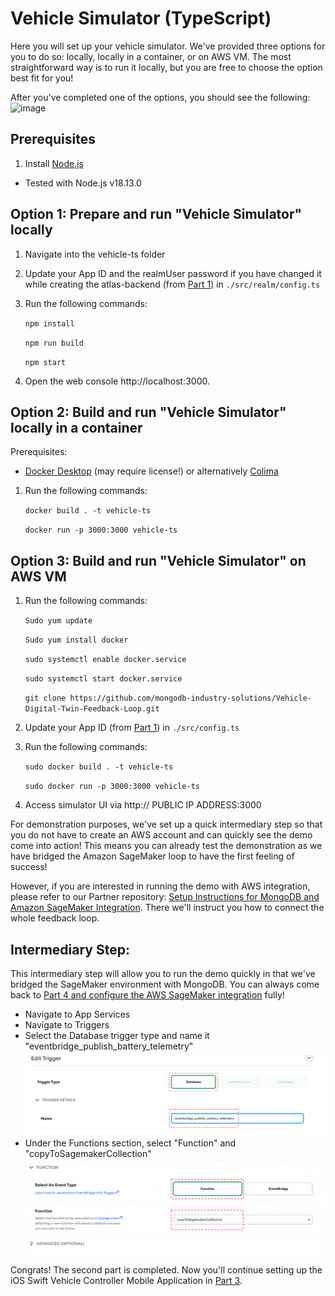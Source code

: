 # Vehicle Simulator (TypeScript)

Here you will set up your vehicle simulator. We've provided three options for you to do so: locally, locally in a container, or on AWS VM. The most straightforward way is to run it locally, but you are free to choose the option best fit for you! 

After you've completed one of the options, you should see the following: 
![image](https://github.com/mongodb-industry-solutions/Digital-Twins-With-AWS/blob/main/media/vehicle.png)

## Prerequisites

1. Install [Node.js](https://nodejs.org/)
* Tested with Node.js v18.13.0

## Option 1: Prepare and run "Vehicle Simulator" locally

1. Navigate into the vehicle-ts folder 
2. Update your App ID and the realmUser password if you have changed it while creating the atlas-backend (from [Part 1](https://github.com/mongodb-industry-solutions/Digital-Twins-With-AWS/blob/main/atlas-backend/README.md)) in `./src/realm/config.ts`
3. Run the following commands: 
      
      `npm install`
      
      `npm run build`
      
      `npm start`
4. Open the web console http://localhost:3000. 

## Option 2: Build and run "Vehicle Simulator" locally in a container

Prerequisites:
- [Docker Desktop](https://www.docker.com/) (may require license!) or alternatively [Colima](https://github.com/abiosoft/colima)

1. Run the following commands: 
    
    `docker build . -t vehicle-ts`
    
    `docker run -p 3000:3000 vehicle-ts`

## Option 3: Build and run "Vehicle Simulator" on AWS VM

1. Run the following commands: 
      
      `Sudo yum update`
      
      `Sudo yum install docker`
      
      `sudo systemctl enable docker.service`

      `sudo systemctl start docker.service`

      `git clone https://github.com/mongodb-industry-solutions/Vehicle-Digital-Twin-Feedback-Loop.git`
2. Update your App ID (from [Part 1](https://github.com/mongodb-industry-solutions/Digital-Twins-With-AWS/blob/main/atlas-backend/README.md)) in `./src/config.ts`
3. Run the following commands:

      `sudo docker build . -t vehicle-ts`
      
      `sudo docker run -p 3000:3000 vehicle-ts`
4. Access simulator UI via http:// PUBLIC IP ADDRESS:3000

For demonstration purposes, we've set up a quick intermediary step so that you do not have to create an AWS account and can quickly see the demo come into action! This means you can already test the demonstration as we have bridged the Amazon SageMaker loop to have the first feeling of success!  

However, if you are interested in running the demo with AWS integration, please refer to our Partner repository: [Setup Instructions for MongoDB and Amazon SageMaker Integration](https://github.com/mongodb-partners/Vehicle-Digital-Twin-Solution). There we'll instruct you how to connect the whole feedback loop. 

## Intermediary Step:
This intermediary step will allow you to run the demo quickly in that we've bridged the SageMaker environment with MongoDB. You can always come back to [Part 4 and configure the AWS SageMaker integration](https://github.com/mongodb-industry-solutions/Digital-Twins-With-AWS/tree/main/aws-sagemaker) fully! 

* Navigate to App Services 
* Navigate to Triggers 
* Select the Database trigger type and name it "eventbridge_publish_battery_telemetry" 
![image](https://github.com/mongodb-industry-solutions/Vehicle-Digital-Twin-Feedback-Loop/blob/main/media/eventbridge.png)
* Under the Functions section, select "Function" and "copyToSagemakerCollection" 
![image](https://github.com/mongodb-industry-solutions/Vehicle-Digital-Twin-Feedback-Loop/blob/main/media/copytosagemaker.png) 

Congrats! The second part is completed. Now you'll continue setting up the iOS Swift Vehicle Controller Mobile Application in [Part 3](https://github.com/mongodb-industry-solutions/Vehicle-Digital-Twin-Feedback-Loop/tree/main/mobile-swift).
